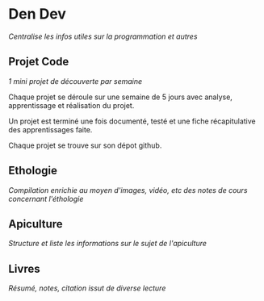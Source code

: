 # Den Dev

*Centralise les infos utiles sur la programmation et autres*

## Projet Code

*1 mini projet de découverte par semaine*

Chaque projet se déroule sur une semaine de 5 jours avec analyse, apprentissage et réalisation du projet.

Un projet est terminé une fois documenté, testé et une fiche récapitulative des apprentissages faite.

Chaque projet se trouve sur son dépot github. 

## Ethologie

*Compilation enrichie au moyen d'images, vidéo, etc des notes de cours concernant l'éthologie*

## Apiculture

*Structure et liste les informations sur le sujet de l'apiculture*

## Livres

*Résumé, notes, citation issut de diverse lecture*